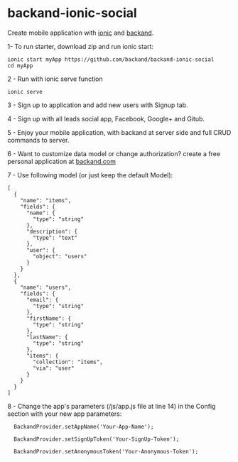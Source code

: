 # backand-ionic-social
Create mobile application with [ionic](http://www.ionicframework.com) and [backand](http://www.backand.com).

1- To run starter, download zip and run ionic start:

    ionic start myApp https://github.com/backand/backand-ionic-social
    cd myApp

2 - Run with ionic serve function

    ionic serve

3 - Sign up to application and add new users with Signup tab.

4 - Sign up with all leads social app, Facebook, Google+ and Gitub.

5 - Enjoy your mobile application, with backand at server side and full CRUD commands to server.

6 - Want to customize data model or change authorization?
create a free personal application at [backand.com](https://www.backand.com/apps/#/sign_up)

7 - Use following model (or just keep the default Model):

    [
      {
        "name": "items",
        "fields": {
          "name": {
            "type": "string"
          },
          "description": {
            "type": "text"
          },
          "user": {
            "object": "users"
          }
        }
      },
      {
        "name": "users",
        "fields": {
          "email": {
            "type": "string"
          },
          "firstName": {
            "type": "string"
          },
          "lastName": {
            "type": "string"
          },
          "items": {
            "collection": "items",
            "via": "user" 
          }
        }
      }
    ]
8 - Change the app's parameters (/js/app.js file at line 14) in the Config section with your new app parameters:

      BackandProvider.setAppName('Your-App-Name');
      
      BackandProvider.setSignUpToken('Your-SignUp-Token');
      
      BackandProvider.setAnonymousToken('Your-Anonymous-Token');
